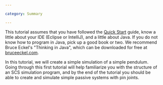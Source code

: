 ```yaml
---

category: Summary

---
```


This tutorial assumes that you have followed the [Quick Start] guide, know a little about your IDE (Eclipse or IntelliJ), and a little about Java. If you do not know how to program in Java, pick up a good book or two. We recommend Bruce Eckel's "Thinking in Java", which can be downloaded for free at [bruceeckel.com](http://www.mindview.net/Books/TIJ/).
 
In this tutorial, we will create a simple simulation of a simple pendulum. Going through this first tutorial will help familiarize you with the structure of an SCS simulation program, and by the end of the tutorial you should be able to create and simulate simple passive systems with pin joints.

[Quick Start]: /quickstart
